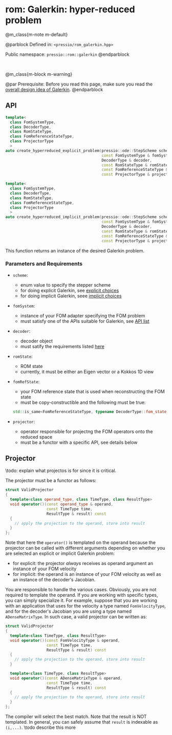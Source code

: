 
# rom: Galerkin: hyper-reduced problem


@m_class{m-note m-default}

@parblock
Defined in: `<pressio/rom_galerkin.hpp>`

Public namespace: `pressio::rom::galerkin`
@endparblock

<br/>

@m_class{m-block m-warning}

@par Prerequisite:
Before you read this page, make sure you
read the [overall design idea of Galerkin](md_pages_components_rom_galerkin.html).
@endparblock

## API

```cpp
template<
  class FomSystemType,
  class DecoderType,
  class RomStateType,
  class FomReferenceStateType,
  class ProjectorType
  >
auto create_hyperreduced_explicit_problem(pressio::ode::StepScheme scheme,
										  const FomSystemType & fomSystem,
									      DecoderType & decoder,
									      const RomStateType & romState,
									      const FomReferenceStateType & fomRefState,
									      const ProjectorType & projector);

template<
  class FomSystemType,
  class DecoderType,
  class RomStateType,
  class FomReferenceStateType,
  class ProjectorType
  >
auto create_hyperreduced_implicit_problem(pressio::ode::StepScheme scheme,
										  const FomSystemType & fomSystem,
									      DecoderType & decoder,
									      const RomStateType & romState,
									      const FomReferenceStateType & fomRefState,
									      const ProjectorType & projector);
```
This function returns an instance of the desired Galerkin problem.

### Parameters and Requirements

- `scheme`:
  - enum value to specify the stepper scheme
  - for doing explicit Galerkin, see [explicit choices](md_pages_components_ode_steppers_explicit.html)
  - for doing implicit Galerkin, seee [implicit choices](md_pages_components_ode_steppers_implicit.html)

- `fomSystem`:
  - instance of your FOM adapter specifying the FOM problem <br/>
  - must satisfy one of the APIs suitable for Galerkin, see [API list](./md_pages_components_rom_fom_apis.html)

- `decoder`:
  - decoder object
  - must satify the requirements listed [here](md_pages_components_rom_decoder.html)

- `romState`:
  - ROM state
  - currently, it must be either an Eigen vector or a Kokkos 1D view

- `fomRefState`:
  - your FOM reference state that is used when reconstructing the FOM state
  - must be copy-constructible and the following must be true:<br/>
  ```cpp
  std::is_same<FomReferenceStateType, typename DecoderType::fom_state_type>::value == true
  ```

- `projector`:
  - operator responsible for projectng the FOM operators onto the reduced space
  - must be a functor with a specific API, see details below


## Projector

\todo: explain what projectos is for since it is critical.

The projector must be a functor as follows:

```cpp
struct ValidProjector
{
  template<class operand_type, class TimeType, class ResultType>
  void operator()(const operand_type & operand,
                  const TimeType time,
				  ResultType & result) const
  {
    // apply the projection to the operand, store into result
  }
};
```

Note that here the `operator()` is templated on the operand
because the projector can be called with different arguments depending
on whether you are selected an explicit or implicit Galerkin problem:
- for explicit: the projector *always* receives as operand argument
an instance of your FOM velocity
- for implicit: the operand is an instance of your FOM velocity
as well as an instance of the decoder's Jacobian.

You are responsible to handle the various cases.
Obviously, you are not required to template the operand.
If you are working with specific types, you can simply specialize it.
For example, suppose that you are working with an application
that uses for the velocity a type named `FomVelocityType`,
and for the decoder's Jacobian you are using a type named `ADenseMatrixType`.
In such case, a valid projector can be written as:

```cpp
struct ValidProjector
{
  template<class TimeType, class ResultType>
  void operator()(const FomVelocityType & operand,
                  const TimeType time,
				  ResultType & result) const
  {
    // apply the projection to the operand, store into result
  }

  template<class TimeType, class ResultType>
  void operator()(const ADenseMatrixType & operand,
                  const TimeType time,
				  ResultType & result) const
  {
    // apply the projection to the operand, store into result
  }
};
```

The compiler will select the best match.
Note that the result is NOT templated.
In general, you can safely assume that `result` is indexable as `(i,...)`.
\todo describe this more
